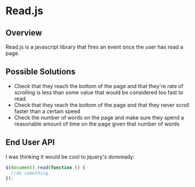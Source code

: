 # Read.js #
## Overview ##
Read.js is a javascript library that fires an event once the user has read a page.

## Possible Solutions ##
- Check that they reach the bottom of the page and that they're rate of scrolling is less than some value that would be considered too fast to read.
- Check that they reach the bottom of the page and that they never scroll faster than a certain speed
- Check the number of words on the page and make sure they spend a reasonable amount of time on the page given that number of words
## End User API ##
I was thinking it would be cool to jquery's domready:

```javascript
$(document).read(function () {
  //do something
});
```
